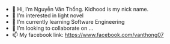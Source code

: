 - 👋 Hi, I’m Nguyễn Văn Thống. Kidhood is my nick name.
- 👀 I’m interested in light novel
- 🌱 I’m currently learning Software Engineering
- 💞️ I’m looking to collaborate on ...
- 📫 My facebook link: https://www.facebook.com/vanthong07

<!---
KidHood/KidHood is a ✨ special ✨ repository because its `README.md` (this file) appears on your GitHub profile.
You can click the Preview link to take a look at your changes.
--->
